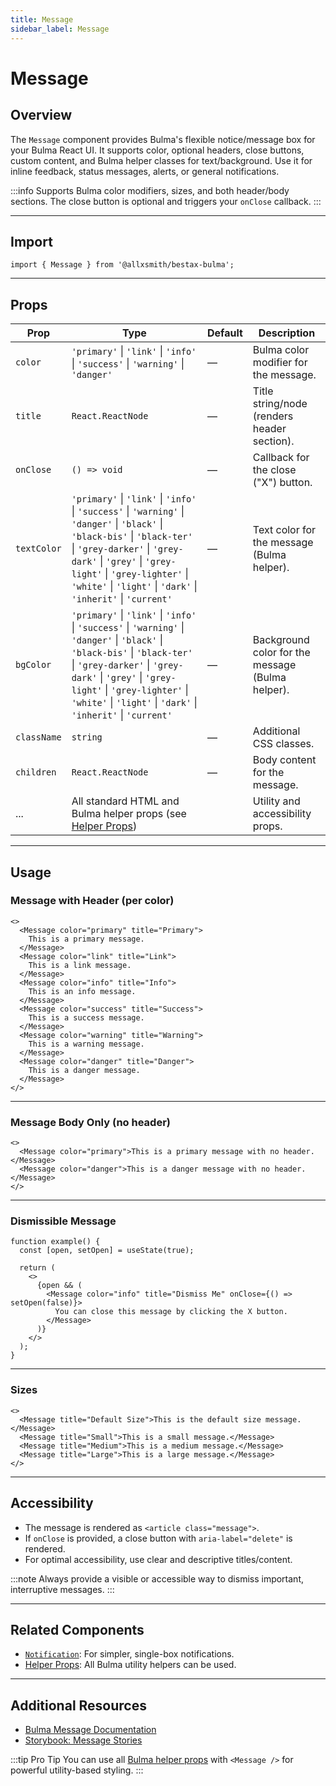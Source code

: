 ```yaml
---
title: Message
sidebar_label: Message
---
```


# Message

## Overview

The `Message` component provides Bulma's flexible notice/message box for your Bulma React UI. It supports color, optional headers, close buttons, custom content, and Bulma helper classes for text/background. Use it for inline feedback, status messages, alerts, or general notifications.

:::info
Supports Bulma color modifiers, sizes, and both header/body sections. The close button is optional and triggers your `onClose` callback.
:::

---

## Import

```tsx
import { Message } from '@allxsmith/bestax-bulma';
```

---

## Props

| Prop        | Type                                                                                                                                                                                                                                                                                     | Default | Description                                      |
| ----------- | ---------------------------------------------------------------------------------------------------------------------------------------------------------------------------------------------------------------------------------------------------------------------------------------- | ------- | ------------------------------------------------ |
| `color`     | `'primary'` \| `'link'` \| `'info'` \| `'success'` \| `'warning'` \| `'danger'`                                                                                                                                                                                                          | —       | Bulma color modifier for the message.            |
| `title`     | `React.ReactNode`                                                                                                                                                                                                                                                                        | —       | Title string/node (renders header section).      |
| `onClose`   | `() => void`                                                                                                                                                                                                                                                                             | —       | Callback for the close ("X") button.             |
| `textColor` | `'primary'` \| `'link'` \| `'info'` \| `'success'` \| `'warning'` \| `'danger'` \| `'black'` \| `'black-bis'` \| `'black-ter'` \| `'grey-darker'` \| `'grey-dark'` \| `'grey'` \| `'grey-light'` \| `'grey-lighter'` \| `'white'` \| `'light'` \| `'dark'` \| `'inherit'` \| `'current'` | —       | Text color for the message (Bulma helper).       |
| `bgColor`   | `'primary'` \| `'link'` \| `'info'` \| `'success'` \| `'warning'` \| `'danger'` \| `'black'` \| `'black-bis'` \| `'black-ter'` \| `'grey-darker'` \| `'grey-dark'` \| `'grey'` \| `'grey-light'` \| `'grey-lighter'` \| `'white'` \| `'light'` \| `'dark'` \| `'inherit'` \| `'current'` | —       | Background color for the message (Bulma helper). |
| `className` | `string`                                                                                                                                                                                                                                                                                 | —       | Additional CSS classes.                          |
| `children`  | `React.ReactNode`                                                                                                                                                                                                                                                                        | —       | Body content for the message.                    |
| ...         | All standard HTML and Bulma helper props (see [Helper Props](../helpers/usebulmaclasses))                                                                                                                                                                                                |         | Utility and accessibility props.                 |

---

## Usage

### Message with Header (per color)

```tsx live
<>
  <Message color="primary" title="Primary">
    This is a primary message.
  </Message>
  <Message color="link" title="Link">
    This is a link message.
  </Message>
  <Message color="info" title="Info">
    This is an info message.
  </Message>
  <Message color="success" title="Success">
    This is a success message.
  </Message>
  <Message color="warning" title="Warning">
    This is a warning message.
  </Message>
  <Message color="danger" title="Danger">
    This is a danger message.
  </Message>
</>
```

---

### Message Body Only (no header)

```tsx live
<>
  <Message color="primary">This is a primary message with no header.</Message>
  <Message color="danger">This is a danger message with no header.</Message>
</>
```

---

### Dismissible Message

```tsx live
function example() {
  const [open, setOpen] = useState(true);

  return (
    <>
      {open && (
        <Message color="info" title="Dismiss Me" onClose={() => setOpen(false)}>
          You can close this message by clicking the X button.
        </Message>
      )}
    </>
  );
}
```

---

### Sizes

```tsx live
<>
  <Message title="Default Size">This is the default size message.</Message>
  <Message title="Small">This is a small message.</Message>
  <Message title="Medium">This is a medium message.</Message>
  <Message title="Large">This is a large message.</Message>
</>
```

---

## Accessibility

- The message is rendered as `<article class="message">`.
- If `onClose` is provided, a close button with `aria-label="delete"` is rendered.
- For optimal accessibility, use clear and descriptive titles/content.

:::note
Always provide a visible or accessible way to dismiss important, interruptive messages.
:::

---

## Related Components

- [`Notification`](../elements/notification.md): For simpler, single-box notifications.
- [Helper Props](../helpers/usebulmaclasses.md): All Bulma utility helpers can be used.

---

## Additional Resources

- [Bulma Message Documentation](https://bulma.io/documentation/components/message/)
- [Storybook: Message Stories](https://bestax.cc/storybook/?path=/story/components-message--primary)

:::tip Pro Tip
You can use all [Bulma helper props](../helpers/usebulmaclasses.md) with `<Message />` for powerful utility-based styling.
:::
